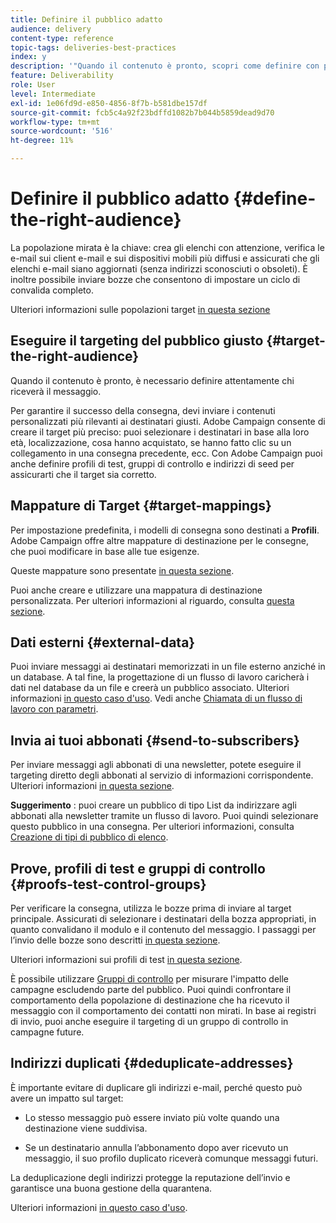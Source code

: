 ```yaml
---
title: Definire il pubblico adatto
audience: delivery
content-type: reference
topic-tags: deliveries-best-practices
index: y
description: '"Quando il contenuto è pronto, scopri come definire con precisione chi riceverà il messaggio."'
feature: Deliverability
role: User
level: Intermediate
exl-id: 1e06fd9d-e850-4856-8f7b-b581dbe157df
source-git-commit: fcb5c4a92f23bdffd1082b7b044b5859dead9d70
workflow-type: tm+mt
source-wordcount: '516'
ht-degree: 11%

---
```


# Definire il pubblico adatto {#define-the-right-audience}

La popolazione mirata è la chiave: crea gli elenchi con attenzione, verifica le e-mail sui client e-mail e sui dispositivi mobili più diffusi e assicurati che gli elenchi e-mail siano aggiornati (senza indirizzi sconosciuti o obsoleti). È inoltre possibile inviare bozze che consentono di impostare un ciclo di convalida completo.

Ulteriori informazioni sulle popolazioni target [in questa sezione](../../audiences/using/selecting-an-audience-in-a-message.md)

## Eseguire il targeting del pubblico giusto {#target-the-right-audience}

Quando il contenuto è pronto, è necessario definire attentamente chi riceverà il messaggio.

Per garantire il successo della consegna, devi inviare i contenuti personalizzati più rilevanti ai destinatari giusti. Adobe Campaign consente di creare il target più preciso: puoi selezionare i destinatari in base alla loro età, localizzazione, cosa hanno acquistato, se hanno fatto clic su un collegamento in una consegna precedente, ecc. Con Adobe Campaign puoi anche definire profili di test, gruppi di controllo e indirizzi di seed per assicurarti che il target sia corretto.

## Mappature di Target {#target-mappings}

Per impostazione predefinita, i modelli di consegna sono destinati a **Profili**. Adobe Campaign offre altre mappature di destinazione per le consegne, che puoi modificare in base alle tue esigenze.

Queste mappature sono presentate [in questa sezione](../../automating/using/query.md#targeting-dimensions-and-resources).

Puoi anche creare e utilizzare una mappatura di destinazione personalizzata. Per ulteriori informazioni al riguardo, consulta [questa sezione](../../administration/using/target-mappings-in-campaign.md).

## Dati esterni {#external-data}

Puoi inviare messaggi ai destinatari memorizzati in un file esterno anziché in un database. A tal fine, la progettazione di un flusso di lavoro caricherà i dati nel database da un file e creerà un pubblico associato.  Ulteriori informazioni [in questo caso d&#39;uso](../../automating/using/use-case-calling-workflow.md). Vedi anche [Chiamata di un flusso di lavoro con parametri](../../automating/using/calling-a-workflow-with-external-parameters.md).

## Invia ai tuoi abbonati {#send-to-subscribers}

Per inviare messaggi agli abbonati di una newsletter, potete eseguire il targeting diretto degli abbonati al servizio di informazioni corrispondente. Ulteriori informazioni [in questa sezione](../../audiences/using/about-subscriptions.md).

**Suggerimento** : puoi creare un pubblico di tipo List da indirizzare agli abbonati alla newsletter tramite un flusso di lavoro. Puoi quindi selezionare questo pubblico in una consegna. Per ulteriori informazioni, consulta [Creazione di tipi di pubblico di elenco](../../audiences/using/creating-audiences.md#creating-list-audiences).

## Prove, profili di test e gruppi di controllo {#proofs-test-control-groups}

Per verificare la consegna, utilizza le bozze prima di inviare al target principale.
Assicurati di selezionare i destinatari della bozza appropriati, in quanto convalidano il modulo e il contenuto del messaggio. I passaggi per l’invio delle bozze sono descritti [in questa sezione](../../sending/using/sending-proofs.md).

Ulteriori informazioni sui profili di test [in questa sezione](../../audiences/using/managing-test-profiles.md).

È possibile utilizzare [Gruppi di controllo](../../sending/using/control-group.md) per misurare l&#39;impatto delle campagne escludendo parte del pubblico. Puoi quindi confrontare il comportamento della popolazione di destinazione che ha ricevuto il messaggio con il comportamento dei contatti non mirati. In base ai registri di invio, puoi anche eseguire il targeting di un gruppo di controllo in campagne future.

## Indirizzi duplicati {#deduplicate-addresses}

È importante evitare di duplicare gli indirizzi e-mail, perché questo può avere un impatto sul target:

* Lo stesso messaggio può essere inviato più volte quando una destinazione viene suddivisa.

* Se un destinatario annulla l’abbonamento dopo aver ricevuto un messaggio, il suo profilo duplicato riceverà comunque messaggi futuri.

La deduplicazione degli indirizzi protegge la reputazione dell’invio e garantisce una buona gestione della quarantena.

Ulteriori informazioni [in questo caso d&#39;uso](../../automating/using/deduplicating-data-imported-file.md).
